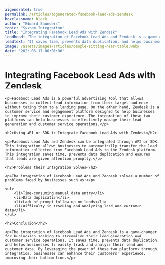 ```yaml
---
aigenerated: true
permalink: /articles/aigenerated-facebook-lead-ads-zendesk
boxclassname: black
author: "Edward Saunders"
topic: "System Integration"
title: "Integrating Facebook Lead Ads with Zendesk"
leadhead: "The integration of Facebook Lead Ads and Zendesk is a game-changer for businesses seeking to streamline their lead generation and customer service operations"
leadtext: "It saves time, prevents data duplication, and helps businesses to easily track and analyze their lead and customer data. By leveraging the power of these two platforms through integration, businesses can enhance their customers' experience, improving their bottom line."
image: /assets/images/articles/people-sitting-near-table.webp
date: '2022-06-17 00:00:00'
---
```

<div class="arttext">	<h1>Integrating Facebook Lead Ads with Zendesk</h1>

	<p>Facebook Lead Ads is a powerful advertising tool that allows businesses to collect lead information from their target audience without taking them to a landing page. On the other hand, Zendesk is a customer service and engagement platform designed to help businesses to improve their customer experience. The integration of these two platforms can help businesses to effectively manage their lead generation and customer service operations.</p>

	<h2>Using API or SDK to Integrate Facebook Lead Ads with Zendesk</h2>

	<p>Facebook Lead Ads and Zendesk can be integrated through API or SDK. This integration allows businesses to automatically transfer the lead information collected from Facebook Lead Ads to the Zendesk platform. This integration saves time, prevents data duplication and ensures that leads are given attention promptly.</p>

	<h2>Problems their Integration Solves</h2>

	<p>The integration of Facebook Lead Ads and Zendesk solves a number of problems faced by businesses such as:</p>

	<ul>
		<li>Time-consuming manual data entry</li>
		<li>Data duplication</li>
		<li>Lack of prompt follow-up on leads</li>
		<li>Difficulty in tracking and analyzing lead and customer data</li>
	</ul>

	<h2>Conclusion</h2>

	<p>The integration of Facebook Lead Ads and Zendesk is a game-changer for businesses seeking to streamline their lead generation and customer service operations. It saves time, prevents data duplication, and helps businesses to easily track and analyze their lead and customer data. By leveraging the power of these two platforms through integration, businesses can enhance their customers' experience, improving their bottom line.</p>

</div>